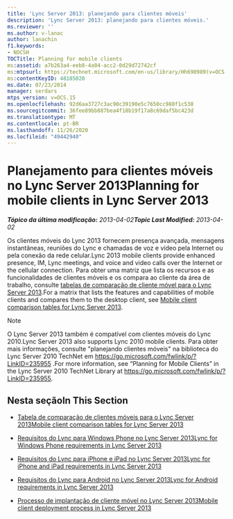 ```yaml
---
title: 'Lync Server 2013: planejando para clientes móveis'
description: 'Lync Server 2013: planejando para clientes móveis.'
ms.reviewer: ''
ms.author: v-lanac
author: lanachin
f1.keywords:
- NOCSH
TOCTitle: Planning for mobile clients
ms:assetid: a7b263a4-eeb8-4a04-acc2-0d29d72742cf
ms:mtpsurl: https://technet.microsoft.com/en-us/library/Hh690989(v=OCS.15)
ms:contentKeyID: 48185020
ms.date: 07/23/2014
manager: serdars
mtps_version: v=OCS.15
ms.openlocfilehash: 92d6aa3727c3ac90c39190e5c7650cc988f1c538
ms.sourcegitcommit: 36fee89bb887bea4f18b19f17a8c69daf5bc423d
ms.translationtype: MT
ms.contentlocale: pt-BR
ms.lasthandoff: 11/26/2020
ms.locfileid: "49442940"
---
```

# <a name="planning-for-mobile-clients-in-lync-server-2013"></a><span data-ttu-id="41b54-103">Planejamento para clientes móveis no Lync Server 2013</span><span class="sxs-lookup"><span data-stu-id="41b54-103">Planning for mobile clients in Lync Server 2013</span></span>

<div data-xmlns="http://www.w3.org/1999/xhtml">

<div class="topic" data-xmlns="http://www.w3.org/1999/xhtml" data-msxsl="urn:schemas-microsoft-com:xslt" data-cs="https://msdn.microsoft.com/">

<div data-asp="https://msdn2.microsoft.com/asp">



</div>

<div id="mainSection">

<div id="mainBody"><span data-ttu-id="41b54-104">

<span> </span></span><span class="sxs-lookup"><span data-stu-id="41b54-104">

<span> </span></span></span>

<span data-ttu-id="41b54-105">_**Tópico da última modificação:** 2013-04-02_</span><span class="sxs-lookup"><span data-stu-id="41b54-105">_**Topic Last Modified:** 2013-04-02_</span></span>

<span data-ttu-id="41b54-106">Os clientes móveis do Lync 2013 fornecem presença avançada, mensagens instantâneas, reuniões do Lync e chamadas de voz e vídeo pela Internet ou pela conexão da rede celular.</span><span class="sxs-lookup"><span data-stu-id="41b54-106">Lync 2013 mobile clients provide enhanced presence, IM, Lync meetings, and voice and video calls over the Internet or the cellular connection.</span></span> <span data-ttu-id="41b54-107">Para obter uma matriz que lista os recursos e as funcionalidades de clientes móveis e os compara ao cliente da área de trabalho, consulte [tabelas de comparação de cliente móvel para o Lync Server 2013](lync-server-2013-mobile-client-comparison-tables.md).</span><span class="sxs-lookup"><span data-stu-id="41b54-107">For a matrix that lists the features and capabilities of mobile clients and compares them to the desktop client, see [Mobile client comparison tables for Lync Server 2013](lync-server-2013-mobile-client-comparison-tables.md).</span></span>

<div>


> [!NOTE]  
> <span data-ttu-id="41b54-108">O Lync Server 2013 também é compatível com clientes móveis do Lync 2010.</span><span class="sxs-lookup"><span data-stu-id="41b54-108">Lync Server 2013 also supports Lync 2010 mobile clients.</span></span> <span data-ttu-id="41b54-109">Para obter mais informações, consulte "planejando clientes móveis" na biblioteca do Lync Server 2010 TechNet em <A href="https://go.microsoft.com/fwlink/p/?linkid=235955">https://go.microsoft.com/fwlink/p/?LinkID=235955</A> .</span><span class="sxs-lookup"><span data-stu-id="41b54-109">For more information, see “Planning for Mobile Clients” in the Lync Server 2010 TechNet Library at <A href="https://go.microsoft.com/fwlink/p/?linkid=235955">https://go.microsoft.com/fwlink/p/?LinkID=235955</A>.</span></span>



</div>

<div>

## <a name="in-this-section"></a><span data-ttu-id="41b54-110">Nesta seção</span><span class="sxs-lookup"><span data-stu-id="41b54-110">In This Section</span></span>

  - [<span data-ttu-id="41b54-111">Tabela de comparação de clientes móveis para o Lync Server 2013</span><span class="sxs-lookup"><span data-stu-id="41b54-111">Mobile client comparison tables for Lync Server 2013</span></span>](lync-server-2013-mobile-client-comparison-tables.md)

  - [<span data-ttu-id="41b54-112">Requisitos do Lync para Windows Phone no Lync Server 2013</span><span class="sxs-lookup"><span data-stu-id="41b54-112">Lync for Windows Phone requirements in Lync Server 2013</span></span>](lync-server-2013-lync-for-windows-phone-requirements.md)

  - [<span data-ttu-id="41b54-113">Requisitos do Lync para iPhone e iPad no Lync Server 2013</span><span class="sxs-lookup"><span data-stu-id="41b54-113">Lync for iPhone and iPad requirements in Lync Server 2013</span></span>](lync-server-2013-lync-for-iphone-and-ipad-requirements.md)

  - [<span data-ttu-id="41b54-114">Requisitos do Lync para Android no Lync Server 2013</span><span class="sxs-lookup"><span data-stu-id="41b54-114">Lync for Android requirements in Lync Server 2013</span></span>](lync-server-2013-lync-for-android-requirements.md)

  - [<span data-ttu-id="41b54-115">Processo de implantação de cliente móvel no Lync Server 2013</span><span class="sxs-lookup"><span data-stu-id="41b54-115">Mobile client deployment process in Lync Server 2013</span></span>](lync-server-2013-mobile-client-deployment-process.md)

<span data-ttu-id="41b54-116"></div>

</div>

<span> </span>

</div>

</div>

</span><span class="sxs-lookup"><span data-stu-id="41b54-116"></div>

</div>

<span> </span>

</div>

</div>

</span></span></div>

